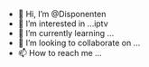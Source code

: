 - 👋 Hi, I’m @Disponenten
- 👀 I’m interested in ...iptv
- 🌱 I’m currently learning ...
- 💞️ I’m looking to collaborate on ...
- 📫 How to reach me ...

<!---
Disponenten/Disponenten is a ✨ special ✨ repository because its `README.md` (this file) appears on your GitHub profile.
You can click the Preview link to take a look at your changes.
--->
